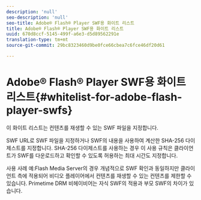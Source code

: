 ```yaml
---
description: 'null'
seo-description: 'null'
seo-title: Adobe® Flash® Player SWF용 화이트 리스트
title: Adobe® Flash® Player SWF용 화이트 리스트
uuid: 670d8ccf-5145-499f-a6e3-d5d89562291e
translation-type: tm+mt
source-git-commit: 29bc8323460d9be0fce66cbea7c6fce46df20d61

---
```



# Adobe® Flash® Player SWF용 화이트 리스트{#whitelist-for-adobe-flash-player-swfs}

이 화이트 리스트는 컨텐츠를 재생할 수 있는 SWF 파일을 지정합니다.

SWF URL로 SWF 파일을 지정하거나 SWF의 내용을 사용하여 계산한 SHA-256 다이제스트를 지정합니다. SHA-256 다이제스트를 사용하는 경우 이 사용 규칙은 클라이언트가 SWF를 다운로드하고 확인할 수 있도록 허용하는 최대 시간도 지정합니다.

사용 사례 예:Flash Media Server의 경우 개념적으로 SWF 확인과 동일하지만 클라이언트 측에 적용되어 비디오 플레이어에서 컨텐츠를 재생할 수 있는 컨텐츠를 제한할 수 있습니다. Primetime DRM 비헤이비어는 자식 SWF의 적용과 부모 SWF의 차이가 있습니다.
